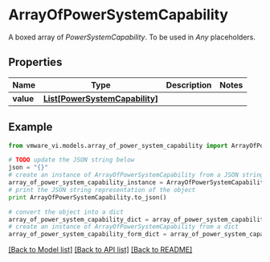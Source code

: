 # ArrayOfPowerSystemCapability

A boxed array of *PowerSystemCapability*. To be used in *Any* placeholders. 

## Properties
Name | Type | Description | Notes
------------ | ------------- | ------------- | -------------
**value** | [**List[PowerSystemCapability]**](PowerSystemCapability.md) |  | 

## Example

```python
from vmware_vi.models.array_of_power_system_capability import ArrayOfPowerSystemCapability

# TODO update the JSON string below
json = "{}"
# create an instance of ArrayOfPowerSystemCapability from a JSON string
array_of_power_system_capability_instance = ArrayOfPowerSystemCapability.from_json(json)
# print the JSON string representation of the object
print ArrayOfPowerSystemCapability.to_json()

# convert the object into a dict
array_of_power_system_capability_dict = array_of_power_system_capability_instance.to_dict()
# create an instance of ArrayOfPowerSystemCapability from a dict
array_of_power_system_capability_form_dict = array_of_power_system_capability.from_dict(array_of_power_system_capability_dict)
```
[[Back to Model list]](../README.md#documentation-for-models) [[Back to API list]](../README.md#documentation-for-api-endpoints) [[Back to README]](../README.md)


